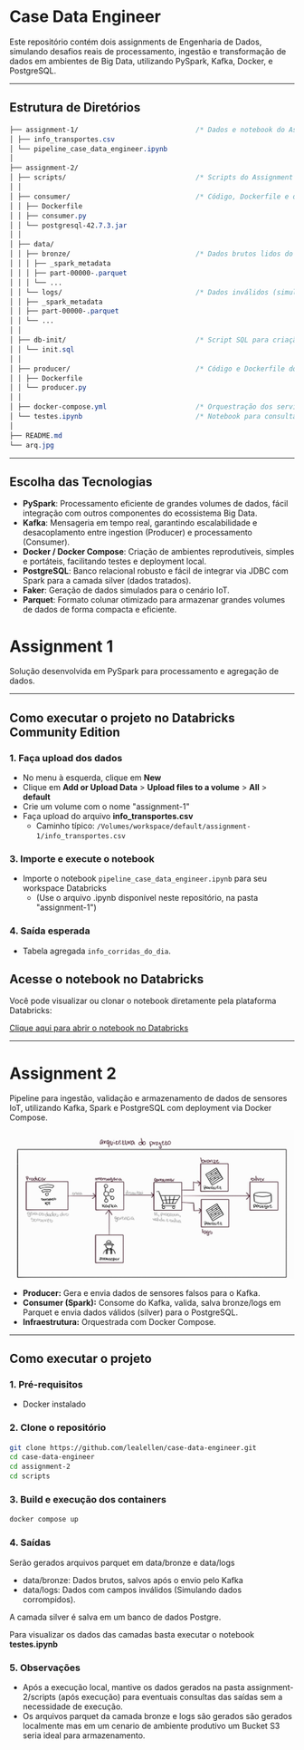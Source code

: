 # Case Data Engineer

Este repositório contém dois assignments de Engenharia de Dados, simulando desafios reais de processamento, ingestão e transformação de dados em ambientes de Big Data, utilizando PySpark, Kafka, Docker, e PostgreSQL.

---

## Estrutura de Diretórios

```css
├── assignment-1/                             /* Dados e notebook do Assignment 1 (Databricks + PySpark) */
│ ├── info_transportes.csv 
│ └── pipeline_case_data_engineer.ipynb
│
├── assignment-2/                             
│ ├── scripts/                                /* Scripts do Assignment 2 */
│ │
│ ├── consumer/                               /* Código, Dockerfile e driver JDBC do Consumer (Spark) */
│ │ ├── Dockerfile
│ │ ├── consumer.py
│ │ └── postgresql-42.7.3.jar
│ │
│ ├── data/                                   
│ │ ├── bronze/                               /* Dados brutos lidos do Kafka, salvos em Parquet */
│ │ │ ├── _spark_metadata
│ │ │ ├── part-00000-.parquet
│ │ │ └── ...
│ │ └── logs/                                 /* Dados inválidos (simulação de erros), também em Parquet */
│ │ ├── _spark_metadata
│ │ ├── part-00000-.parquet
│ │ └── ...
│ │
│ ├── db-init/                                /* Script SQL para criação da tabela no PostgreSQL */
│ │ └── init.sql
│ │
│ ├── producer/                               /* Código e Dockerfile do Producer (simulador de sensores IoT) */
│ │ ├── Dockerfile
│ │ └── producer.py
│ │
│ ├── docker-compose.yml                      /* Orquestração dos serviços */
│ └── testes.ipynb                            /* Notebook para consulta/exploração das saídas */
│
├── README.md
└── arq.jpg
```

---

## Escolha das Tecnologias

- **PySpark**: Processamento eficiente de grandes volumes de dados, fácil integração com outros componentes do ecossistema Big Data.
- **Kafka**: Mensageria em tempo real, garantindo escalabilidade e desacoplamento entre ingestion (Producer) e processamento (Consumer).
- **Docker / Docker Compose**: Criação de ambientes reprodutíveis, simples e portáteis, facilitando testes e deployment local.
- **PostgreSQL**: Banco relacional robusto e fácil de integrar via JDBC com Spark para a camada silver (dados tratados).
- **Faker**: Geração de dados simulados para o cenário IoT.
- **Parquet**: Formato colunar otimizado para armazenar grandes volumes de dados de forma compacta e eficiente.

# Assignment 1 

Solução desenvolvida em PySpark para processamento e agregação de dados.

---

## **Como executar o projeto no Databricks Community Edition**

### 1. Faça upload dos dados

- No menu à esquerda, clique em **New**
- Clique em **Add or Upload Data** > **Upload files to a volume** > **All** > **default**
- Crie um volume com o nome "assignment-1"
- Faça upload do arquivo **info_transportes.csv**  
  - Caminho típico: `/Volumes/workspace/default/assignment-1/info_transportes.csv`

### 3. Importe e execute o notebook

- Importe o notebook `pipeline_case_data_engineer.ipynb` para seu workspace Databricks
  - (Use o arquivo .ipynb disponível neste repositório, na pasta "assignment-1")

### 4. Saída esperada

- Tabela agregada `info_corridas_do_dia`.
  
## Acesse o notebook no Databricks

Você pode visualizar ou clonar o notebook diretamente pela plataforma Databricks:

[Clique aqui para abrir o notebook no Databricks](https://dbc-dbfffb09-9678.cloud.databricks.com/editor/notebooks/2929827828570792?o=3068775036321311)

---

# Assignment 2

Pipeline para ingestão, validação e armazenamento de dados de sensores IoT, utilizando Kafka, Spark e PostgreSQL com deployment via Docker Compose.

![Arquitetura do Projeto](arq.jpg)

- **Producer:** Gera e envia dados de sensores falsos para o Kafka.
- **Consumer (Spark):** Consome do Kafka, valida, salva bronze/logs em Parquet e envia dados válidos (silver) para o PostgreSQL.
- **Infraestrutura:** Orquestrada com Docker Compose.

---

## Como executar o projeto

### 1. Pré-requisitos

- Docker instalado

### 2. Clone o repositório

```bash
git clone https://github.com/lealellen/case-data-engineer.git
cd case-data-engineer
cd assignment-2
cd scripts
```

### 3. Build e execução dos containers

```bash
docker compose up
```

### 4. Saídas

Serão gerados arquivos parquet em data/bronze e data/logs

- data/bronze: Dados brutos, salvos após o envio pelo Kafka
- data/logs: Dados com campos inválidos (Simulando dados corrompidos). 

A camada silver é salva em um banco de dados Postgre. 

Para visualizar os dados das camadas basta executar o notebook **testes.ipynb**

### 5. Observações

- Após a execução local, mantive os dados gerados na pasta assignment-2/scripts (após execução) para eventuais consultas das saídas sem a necessidade de execução.
- Os arquivos parquet da camada bronze e logs são gerados são gerados localmente mas em um cenario de ambiente produtivo um Bucket S3 seria ideal para armazenamento.
